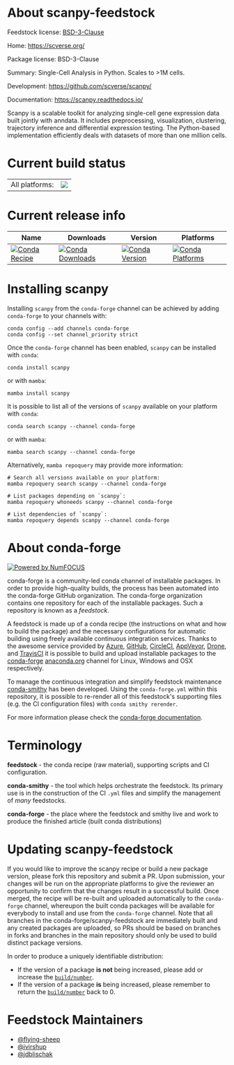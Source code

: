 About scanpy-feedstock
======================

Feedstock license: [BSD-3-Clause](https://github.com/conda-forge/scanpy-feedstock/blob/main/LICENSE.txt)

Home: https://scverse.org/

Package license: BSD-3-Clause

Summary: Single-Cell Analysis in Python. Scales to >1M cells.

Development: https://github.com/scverse/scanpy/

Documentation: https://scanpy.readthedocs.io/

Scanpy is a scalable toolkit for analyzing single-cell gene expression data built jointly with anndata.
It includes preprocessing, visualization, clustering, trajectory inference and differential expression testing.
The Python-based implementation efficiently deals with datasets of more than one million cells.


Current build status
====================


<table><tr><td>All platforms:</td>
    <td>
      <a href="https://dev.azure.com/conda-forge/feedstock-builds/_build/latest?definitionId=13044&branchName=main">
        <img src="https://dev.azure.com/conda-forge/feedstock-builds/_apis/build/status/scanpy-feedstock?branchName=main">
      </a>
    </td>
  </tr>
</table>

Current release info
====================

| Name | Downloads | Version | Platforms |
| --- | --- | --- | --- |
| [![Conda Recipe](https://img.shields.io/badge/recipe-scanpy-green.svg)](https://anaconda.org/conda-forge/scanpy) | [![Conda Downloads](https://img.shields.io/conda/dn/conda-forge/scanpy.svg)](https://anaconda.org/conda-forge/scanpy) | [![Conda Version](https://img.shields.io/conda/vn/conda-forge/scanpy.svg)](https://anaconda.org/conda-forge/scanpy) | [![Conda Platforms](https://img.shields.io/conda/pn/conda-forge/scanpy.svg)](https://anaconda.org/conda-forge/scanpy) |

Installing scanpy
=================

Installing `scanpy` from the `conda-forge` channel can be achieved by adding `conda-forge` to your channels with:

```
conda config --add channels conda-forge
conda config --set channel_priority strict
```

Once the `conda-forge` channel has been enabled, `scanpy` can be installed with `conda`:

```
conda install scanpy
```

or with `mamba`:

```
mamba install scanpy
```

It is possible to list all of the versions of `scanpy` available on your platform with `conda`:

```
conda search scanpy --channel conda-forge
```

or with `mamba`:

```
mamba search scanpy --channel conda-forge
```

Alternatively, `mamba repoquery` may provide more information:

```
# Search all versions available on your platform:
mamba repoquery search scanpy --channel conda-forge

# List packages depending on `scanpy`:
mamba repoquery whoneeds scanpy --channel conda-forge

# List dependencies of `scanpy`:
mamba repoquery depends scanpy --channel conda-forge
```


About conda-forge
=================

[![Powered by
NumFOCUS](https://img.shields.io/badge/powered%20by-NumFOCUS-orange.svg?style=flat&colorA=E1523D&colorB=007D8A)](https://numfocus.org)

conda-forge is a community-led conda channel of installable packages.
In order to provide high-quality builds, the process has been automated into the
conda-forge GitHub organization. The conda-forge organization contains one repository
for each of the installable packages. Such a repository is known as a *feedstock*.

A feedstock is made up of a conda recipe (the instructions on what and how to build
the package) and the necessary configurations for automatic building using freely
available continuous integration services. Thanks to the awesome service provided by
[Azure](https://azure.microsoft.com/en-us/services/devops/), [GitHub](https://github.com/),
[CircleCI](https://circleci.com/), [AppVeyor](https://www.appveyor.com/),
[Drone](https://cloud.drone.io/welcome), and [TravisCI](https://travis-ci.com/)
it is possible to build and upload installable packages to the
[conda-forge](https://anaconda.org/conda-forge) [anaconda.org](https://anaconda.org/)
channel for Linux, Windows and OSX respectively.

To manage the continuous integration and simplify feedstock maintenance
[conda-smithy](https://github.com/conda-forge/conda-smithy) has been developed.
Using the ``conda-forge.yml`` within this repository, it is possible to re-render all of
this feedstock's supporting files (e.g. the CI configuration files) with ``conda smithy rerender``.

For more information please check the [conda-forge documentation](https://conda-forge.org/docs/).

Terminology
===========

**feedstock** - the conda recipe (raw material), supporting scripts and CI configuration.

**conda-smithy** - the tool which helps orchestrate the feedstock.
                   Its primary use is in the construction of the CI ``.yml`` files
                   and simplify the management of *many* feedstocks.

**conda-forge** - the place where the feedstock and smithy live and work to
                  produce the finished article (built conda distributions)


Updating scanpy-feedstock
=========================

If you would like to improve the scanpy recipe or build a new
package version, please fork this repository and submit a PR. Upon submission,
your changes will be run on the appropriate platforms to give the reviewer an
opportunity to confirm that the changes result in a successful build. Once
merged, the recipe will be re-built and uploaded automatically to the
`conda-forge` channel, whereupon the built conda packages will be available for
everybody to install and use from the `conda-forge` channel.
Note that all branches in the conda-forge/scanpy-feedstock are
immediately built and any created packages are uploaded, so PRs should be based
on branches in forks and branches in the main repository should only be used to
build distinct package versions.

In order to produce a uniquely identifiable distribution:
 * If the version of a package **is not** being increased, please add or increase
   the [``build/number``](https://docs.conda.io/projects/conda-build/en/latest/resources/define-metadata.html#build-number-and-string).
 * If the version of a package **is** being increased, please remember to return
   the [``build/number``](https://docs.conda.io/projects/conda-build/en/latest/resources/define-metadata.html#build-number-and-string)
   back to 0.

Feedstock Maintainers
=====================

* [@flying-sheep](https://github.com/flying-sheep/)
* [@ivirshup](https://github.com/ivirshup/)
* [@jdblischak](https://github.com/jdblischak/)

